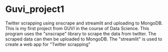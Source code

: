 # Guvi_project1
Twitter scrapping using snscrape and streamlit and uploading to MongoDB.
This is my first project from GUVI in the course of Data Science.
This program uses the "snscrape" library to scrape the data from twitter.
The scraped data can then be uploaded to MongoDB.
The "streamlit" is used to create a web app for "Twitter scrapping"
